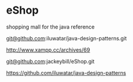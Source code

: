 # eShop
shopping mall for the java reference


git@github.com:iluwatar/java-design-patterns.git

http://www.xampp.cc/archives/69

git@github.com:jackeybill/eShop.git

https://github.com/iluwatar/java-design-patterns
